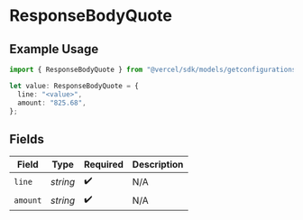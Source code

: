 # ResponseBodyQuote

## Example Usage

```typescript
import { ResponseBodyQuote } from "@vercel/sdk/models/getconfigurationsop.js";

let value: ResponseBodyQuote = {
  line: "<value>",
  amount: "825.68",
};
```

## Fields

| Field              | Type               | Required           | Description        |
| ------------------ | ------------------ | ------------------ | ------------------ |
| `line`             | *string*           | :heavy_check_mark: | N/A                |
| `amount`           | *string*           | :heavy_check_mark: | N/A                |